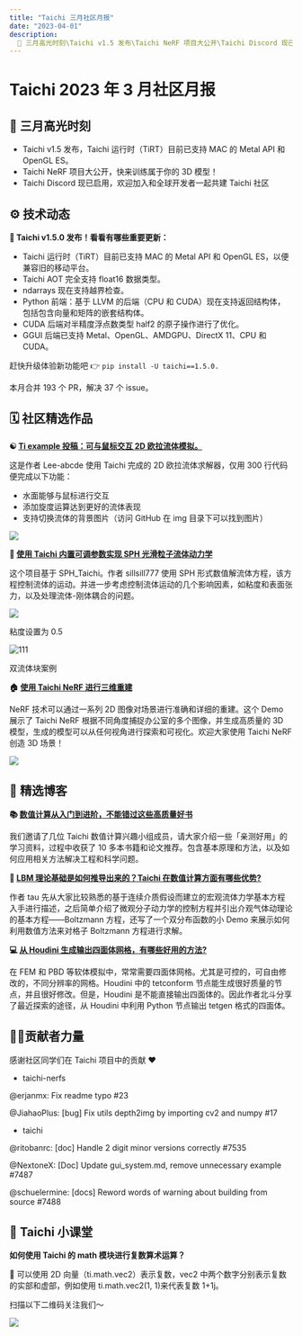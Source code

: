 ```yaml
---
title: "Taichi 三月社区月报"
date: "2023-04-01" 
description:
  📌 三月高光时刻\Taichi v1.5 发布\Taichi NeRF 项目大公开\Taichi Discord 现已启用
---
```


# Taichi 2023 年 3 月社区月报

## 📌 三月高光时刻

- Taichi v1.5 发布，Taichi 运行时（TiRT）目前已支持 MAC 的 Metal API 和 OpenGL ES。
- Taichi NeRF 项目大公开，快来训练属于你的 3D 模型！
- Taichi Discord 现已启用，欢迎加入和全球开发者一起共建 Taichi 社区

## ⚙️ 技术动态

**🔧 Taichi v1.5.0 发布！看看有哪些重要更新：**

- Taichi 运行时（TiRT）目前已支持 MAC 的 Metal API 和 OpenGL ES，以便兼容旧的移动平台。
- Taichi AOT 完全支持 float16 数据类型。
- ndarrays 现在支持越界检查。
- Python 前端：基于 LLVM 的后端（CPU 和 CUDA）现在支持返回结构体，包括包含向量和矩阵的嵌套结构体。
- CUDA 后端对半精度浮点数类型 half2 的原子操作进行了优化。
- GGUI 后端已支持 Metal、OpenGL、AMDGPU、DirectX 11、CPU 和 CUDA。

赶快升级体验新功能吧 👉 `pip install -U taichi==1.5.0.`

本月合并 193 个 PR，解决 37 个 issue。

## 🗓️ 社区精选作品

**☯️ [Ti example 投稿：可与鼠标交互 2D 欧拉流体模拟。](http://github.com/Lee-abcde/2DEulerianFluidSolver/tree/main)**

这是作者 Lee-abcde 使用 Taichi 完成的 2D 欧拉流体求解器，仅用 300 行代码便完成以下功能： 

- 水面能够与鼠标进行交互  
- 添加旋度运算达到更好的流体表现  
- 支持切换流体的背景图片（访问 GitHub 在 img 目录下可以找到图片）

![](https://user-images.githubusercontent.com/124654014/232972913-c23dfdbf-69b1-4fe4-b201-6878beb170ae.gif)

**🌊 [使用 Taichi 内置可调参数实现 SPH 光滑粒子流体动力学](http://github.com/sillsill777/SPH-Fluid-Simulation)**

这个项目基于 SPH_Taichi。作者 sillsill777 使用 SPH 形式数值解流体方程，该方程控制流体的运动。并进一步考虑控制流体运动的几个影响因素，如粘度和表面张力，以及处理流体-刚体耦合的问题。

![](https://user-images.githubusercontent.com/124654014/232973368-801f4692-c1ea-4a92-beac-8002e6856620.gif)

粘度设置为 0.5

![111](https://user-images.githubusercontent.com/124654014/232975477-3d0c976d-c112-4811-b6e1-1570e9087839.gif)

双流体块案例

**🏠 [使用 Taichi NeRF 进行三维重建](http://github.com/taichi-dev/taichi-nerfs)**

NeRF 技术可以通过一系列 2D 图像对场景进行准确和详细的重建。这个 Demo 展示了 Taichi NeRF 根据不同角度捕捉办公室的多个图像，并生成高质量的 3D 模型，生成的模型可以从任何视角进行探索和可视化。欢迎大家使用 Taichi NeRF 创造 3D 场景！

![](https://user-images.githubusercontent.com/124654014/232973377-12ce31c4-aa99-472f-90b6-b7819f0ad74c.gif)

## 📝 精选博客

**📚 [数值计算从入门到进阶，不能错过这些高质量好书](https://mp.weixin.qq.com/s/yXltvJp6YMhCN7uqXn9IMg)**

我们邀请了几位 Taichi 数值计算兴趣小组成员，请大家介绍一些「亲测好用」的学习资料，过程中收获了 10 多本书籍和论文推荐。包含基本原理和方法，以及如何应用相关方法解决工程和科学问题。

**🔢 [LBM 理论基础是如何推导出来的？Taichi 在数值计算方面有哪些优势?](https://zhuanlan.zhihu.com/p/613851844)**

作者 tau 先从大家比较熟悉的基于连续介质假设而建立的宏观流体力学基本方程入手进行描述，之后简单介绍了微观分子动力学的控制方程并引出介观气体动理论的基本方程——Boltzmann 方程，还写了一个双分布函数的小 Demo 来展示如何利用数值方法来对格子 Boltzmann 方程进行求解。

**💻 [从 Houdini 生成输出四面体网格，有哪些好用的方法?](https://zhuanlan.zhihu.com/p/613817030)**

在 FEM 和 PBD 等软体模拟中，常常需要四面体网格。尤其是可控的，可自由修改的，不同分辨率的网格。Houdini 中的 tetconform 节点能生成很好质量的节点，并且很好修改。但是，Houdini 是不能直接输出四面体的。因此作者北斗分享了最近探索的途径，从 Houdini 中利用 Python 节点输出 tetgen 格式的四面体。

## 🙋‍♂️贡献者力量

感谢社区同学们在 Taichi 项目中的贡献 ❤️

- taichi-nerfs

@erjanmx: Fix readme typo #23

@JiahaoPlus: [bug] Fix utils depth2img by importing cv2 and numpy #17

- taichi

@ritobanrc: [doc] Handle 2 digit minor versions correctly #7535

@NextoneX: [Doc] Update gui_system.md, remove unnecessary example #7487

@schuelermine: [docs] Reword words of warning about building from source #7488

## 🎒 Taichi 小课堂
**如何使用 Taichi 的 math 模块进行复数算术运算？**

🤔 可以使用 2D 向量（ti.math.vec2）表示复数，vec2 中两个数字分别表示复数的实部和虚部，例如使用 ti.math.vec2(1, 1)来代表复数 1+1j。

扫描以下二维码关注我们～

![](https://user-images.githubusercontent.com/124654014/232975155-6b306bbb-e54f-4904-aab0-b8e09fd9b650.jpeg)
